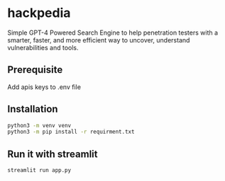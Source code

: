 # hackpedia
Simple GPT-4 Powered Search Engine to help penetration testers with a smarter, faster, and more efficient way to uncover, understand vulnerabilities and tools.

## Prerequisite
Add apis keys to .env file
## Installation
```bash
python3 -m venv venv
python3 -m pip install -r requirment.txt
```
## Run it with streamlit
```bash
streamlit run app.py
```
